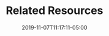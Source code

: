 ---
title: "Related Resources"
date: 2019-11-07T11:17:11-05:00
draft: false
content: >
    <h2 class="subhead">Interesting Links</h2>
    <h3 class="subsubhead">Java&reg; Demos</h3>
    <p>The <em>Java&reg;
            Demos</em> were developed by <a href="http://www.drexel.edu/math/contact/facultyDirectory/PavelGrinfeld/">Pavel
            Grinfeld</a>.</p>
    <ul>
        <li><a href="http://ocw.mit.edu/ans7870/18/18.06/javademo/Eigen/">Eigenvalues</a>
        </li>
        <li><a href="http://ocw.mit.edu/ans7870/18/18.06/javademo/SVD/">SVD (Singular Value Decomposition)</a>
        </li>
        <li><a href="http://ocw.mit.edu/ans7870/18/18.06/javademo/GaussElim/">Gaussian Elimination</a></li>
        <li><a href="http://ocw.mit.edu/ans7870/18/18.06/javademo/Determinant/">Determinants</a></li>
        <li><a href="http://ocw.mit.edu/ans7870/18/18.06/javademo/Gram/">Gram-Schmidt = Orthogonalization</a></li>
        <li>
            <a href="http://ocw.mit.edu/ans7870/18/18.06/javademo/InnerProduct/">Inner Product of Functions</a></li>
        <li><a href="http://ocw.mit.edu/ans7870/18/18.06/javademo/FourierSeries/">Sum of Fourier Series</a></li>
        <li><a href="http://ocw.mit.edu/ans7870/18/18.06/javademo/FourierSynthesis/">Sum of Trigonometric Series</a></li>
        <li><a href="http://ocw.mit.edu/ans7870/18/18.06/javademo/Gibbs/">Gibbs Phenomenon</a></li>
        <li><a href="http://ocw.mit.edu/ans7870/18/18.06/javademo/Aliasing/">Aliasing</a></li>
        <li><a href="http://ocw.mit.edu/ans7870/18/18.06/javademo/ColSpace/">Column Spaces</a></li>
        <li><a href="http://ocw.mit.edu/ans7870/18/18.06/javademo/LeastSqr/">Least Squares</a></li>
        <li><a href="http://ocw.mit.edu/ans7870/18/18.06/javademo/power_method_applet/powerMethod.html">Power Method</a>
        </li>
    </ul>
    <h3 class="subsubhead">Other Demos</h3>
    <ul>
        <li><a href="http://web.mit.edu/18.06/www/Links/demogj">Gauss-Jordan Demo</a></li>
        <li><a href="http://web.mit.edu/18.06/www/Demos/matlab-diaries/demolu">LU Demo</a></li>
        <li><a href="http://vismod.media.mit.edu/vismod/demos/facerec/basic.html">The Media Lab's Eigenfaces Demo</a></li>
        <li><a href="http://pages.uoregon.edu/koch/hypersolids/hypersolids.html">Projections of Famous and not so
                Famous Three and Four Dimensional Solids</a></li>
    </ul>
    <h3 class="subsubhead">MATLAB&reg; Information
    </h3>
    <ul>
        <li>Best Guide to MATLAB&reg; (<img alt="This resource may not render correctly in a screen reader."
                src="/images/inacessible.gif" /><a href="http://homen.vsb.cz/~lud0016/NM/matlab_guide.pdf">PDF</a>)</li>
        <li>Short MATLAB&reg; Tutorial (<a href="./resolveuid/a7d11b1b00c1c2bd2574c3f896ce4eb3">PDF</a>) and Cool <a
                href="http://www.mathworks.com/products/demos/">MATLAB&reg; demos</a> by Mathworks</li>
        <li><a href="http://web.mit.edu/18.06/www/MATLAB/Recitation.html">MATLAB&reg; Recitation Demos from 1997</a></li>
        <li><a href="http://web.mit.edu/18.06/www/Course-Info/Tcodes.html">MATLAB&reg; Teaching Codes</a></li>
        <li>
            A MATLAB cheat sheet (<img alt="This resource may not render correctly in a screen reader."
                src="/images/inacessible.gif" /><a
                href="http://web.mit.edu/18.06/www/Spring09/matlab-cheatsheet.pdf">PDF</a>)</li>
    </ul>
    <h3 class="subsubhead">Essays</h3>
    <ul>
        <li>Pascal Matrices (<a href="./resolveuid/d61af89db7c6303dc024e52d8ff18f96">PDF</a>)</li>
        <li>A Basis for 3 by 3 Symmetric
            Matrices (<a href="./resolveuid/2c925bea168888404287bb6b848f79ca">PDF</a>)</li>
        <li>Gram-Schmidt in 9 Lines
            of MATLAB&reg; (<img alt="This resource may not render correctly in a screen reader."
                src="/images/inacessible.gif" /><a href="./resolveuid/768d6fe735722547c3f5e74824532c53">PDF</a>)</li>
        <li>Linear Algebra and Music (<img alt="This resource may not render correctly in a screen reader."
                src="/images/inacessible.gif" /><a
                href="http://web.mit.edu/18.06/www/Essays/linear-algebra-and-music.pdf">PDF</a>)</li>
    </ul>
    <h3 class="subsubhead">Essays on Teaching Linear Algebra</h3>
    <ul>
        <li>Too Much Calculus (<img alt="This resource may not render correctly in a screen reader."
                src="/images/inacessible.gif" /><a href="http://web.mit.edu/18.06/www/Essays/too-much-calculus.pdf">PDF</a>)
        </li>
        <li>Starting with Two
            Matrices (<img alt="This resource may not render correctly in a screen reader."
                src="/images/inacessible.gif" /><a
                href="http://web.mit.edu/18.06/www/Essays/starting2matrices_ver5.pdf">PDF</a>)</li>
        <li>The Four
            Fundamental Subspaces: 4 Lines (<img alt="This resource may not render correctly in a screen reader."
                src="/images/inacessible.gif" /><a href="http://web.mit.edu/18.06/www/Essays/newpaper_ver3.pdf">PDF</a>)
        </li>
        <li>Fourier Sine Series Examples (<img alt="This resource may not render correctly in a screen reader."
                src="/images/inacessible.gif" /><a href="http://web.mit.edu/18.06/www/Fall07/sines.pdf">PDF</a>)</li>
        <li>Notes on function spaces, Hermitian operators, and Fourier series (<img
                alt="This resource may not render correctly in a screen reader." src="/images/inacessible.gif" /><a
                href="http://web.mit.edu/18.06/www/Fall07/operators.pdf">PDF</a>)</li>
    </ul>
menu: 
    main:
        name: "Related Resources"
---